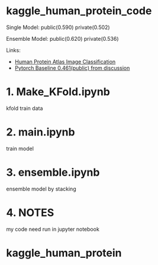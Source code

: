 # kaggle_human_protein_code
Single Model: public(0.590) private(0.502)

Ensemble Model: public(0.620) private(0.536)

Links:
- [Human Protein Atlas Image Classification](https://www.kaggle.com/c/human-protein-atlas-image-classification)
- [Pytorch Baseline 0.461(public) from discussion](https://www.kaggle.com/c/human-protein-atlas-image-classification/discussion/72812)

# 1. Make_KFold.ipynb

kfold train data

# 2. main.ipynb

train model

# 3. ensemble.ipynb

ensemble model by stacking

# 4. NOTES

my code need run in jupyter notebook
# kaggle_human_protein
